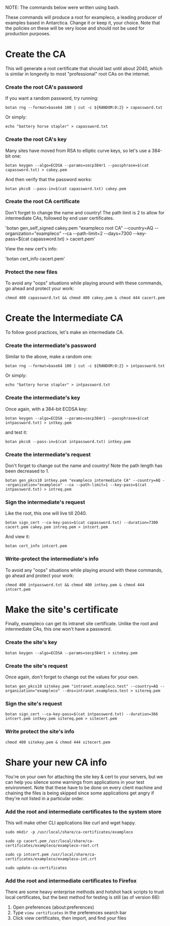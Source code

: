 NOTE: The commands below were written using bash.

These commands will produce a root for exampleco, a leading producer of examples based in Antarctica.  Change it or keep it, your choice.  Note that the policies on these will be very loose and should not be used for production purposes.

# Create the CA
This will generate a root certificate that should last until about 2040, which is similar in longevity to most "professional" root CAs on the internet.

### Create the root CA's password
If you want a random password, try running:

`botan rng --format=base64 100 | cut -c ${RANDOM:0:2} > capassword.txt`

Or simply:

`echo "battery horse stapler" > capassword.txt`

### Create the root CA's key
Many sites have moved from RSA to elliptic curve keys, so let's use a 384-bit one:

`botan keygen --algo=ECDSA --params=secp384r1 --passphrase=$(cat capassword.txt) > cakey.pem`

And then verify that the password works:

`botan pkcs8 --pass-in=$(cat capassword.txt) cakey.pem`

### Create the root CA certificate
Don't forget to change the name and country!  The path limit is 2 to allow for intermediate CAs, followed by end user certificates.

'botan gen_self_signed cakey.pem "exampleco root CA" --country=AQ --organization="exampleco" --ca --path-limit=2 --days=7300 --key-pass=$(cat capassword.txt) > cacert.pem'

View the new cert's info:

'botan cert_info cacert.pem'

### Protect the new files
To avoid any "oops" situations while playing around with these commands, go ahead and protect your work:

`chmod 400 capassword.txt && chmod 400 cakey.pem & chmod 444 cacert.pem`

# Create the Intermediate CA
To follow good practices, let's make an intermediate CA.

### Create the intermediate's password
Similar to the above, make a random one:

`botan rng --format=base64 100 | cut -c ${RANDOM:0:2} > intpassword.txt`

Or simply:

`echo "battery horse stapler" > intpassword.txt`

### Create the intermediate's key
Once again, with a 384-bit ECDSA key:

`botan keygen --algo=ECDSA --params=secp384r1 --passphrase=$(cat intpassword.txt) > intkey.pem`

and test it:

`botan pkcs8 --pass-in=$(cat intpassword.txt) intkey.pem`

### Create the intermediate's request
Don't forget to change out the name and country!  Note the path length has been decreased to 1.

`botan gen_pkcs10 intkey.pem "exampleco intermediate CA" --country=AQ --organization="exampleco" --ca --path-limit=1 --key-pass=$(cat intpassword.txt) > intreq.pem`

### Sign the intermediate's request
Like the root, this one will live till 2040.

`botan sign_cert --ca-key-pass=$(cat capassword.txt) --duration=7300 cacert.pem cakey.pem intreq.pem > intcert.pem`

And view it:

`botan cert_info intcert.pem`

### Write-protect the intermediate's info
To avoid any "oops" situations while playing around with these commands, go ahead and protect your work:

`chmod 400 intpassword.txt && chmod 400 intkey.pem & chmod 444 intcert.pem`

# Make the site's certificate
Finally, exampleco can get its intranet site certificate.  Unlike the root and intermediate CAs, this one won't have a password.

### Create the site's key
`botan keygen --algo=ECDSA --params=secp384r1 > sitekey.pem`

### Create the site's request
Once again, don't forget to change out the values for your own.

`botan gen_pkcs10 sitekey.pem "intranet.exampleco.test" --country=AQ --organization="exampleco" --dns=intranet.exampleco.test > sitereq.pem`

### Sign the site's request
`botan sign_cert --ca-key-pass=$(cat intpassword.txt) --duration=366 intcert.pem intkey.pem sitereq.pem > sitecert.pem`

### Write protect the site's info
`chmod 400 sitekey.pem & chmod 444 sitecert.pem`

# Share your new CA info
You're on your own for attaching the site key & cert to your servers, but we can help you silence some warnings from applications in your test environment.  Note that these have to be done on every client machine and chaining the files is being skipped since some applications get angry if they're not listed in a particular order.

### Add the root and intermediate certificates to the system store
This will make other CLI applications like curl and wget happy.

`sudo mkdir -p /usr/local/share/ca-certificates/exampleco`

`sudo cp cacert.pem /usr/local/share/ca-certificates/exampleco/exampleco-root.crt`

`sudo cp intcert.pem /usr/local/share/ca-certificates/exampleco/exampleco-int.crt`

`sudo update-ca-certificates`

### Add the root and intermediate certificates to Firefox
There are some heavy enterprise methods and hotshot hack scripts to trust local certificates, but the best method for testing is still (as of version 66):

1. Open preferences (about:preferences)
2. Type `view certificates` in the preferences search bar
3. Click view certificates, then import, and find your files
